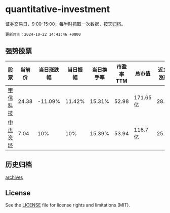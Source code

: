 # quantitative-investment

证券交易日，9:00-15:00，每半时抓取一次数据，按天[归档](archives)。

`更新时间：2024-10-22 14:41:46 +0800`

## 强势股票

|股票|当前价|当日涨跌幅|当日振幅|当日换手率|市盈率TTM|总市值|近10日涨跌幅|
|----|----|----|----|----|----|----|----|
|[宇信科技](https://xueqiu.com/S/SZ300674)|24.38|-11.09%|11.42%|15.31%|52.98|171.65亿|28.32%|
|[中再资环](https://xueqiu.com/S/SH600217)|7.04|10%|10%|15.39%|53.94|116.7亿|25.04%|

## 历史归档

[archives](archives)

## License

See the [LICENSE](LICENSE) file for license rights and limitations (MIT).